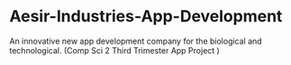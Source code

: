 # Aesir-Industries-App-Development
An innovative new app development company for the biological and technological. (Comp Sci 2 Third Trimester App Project )
